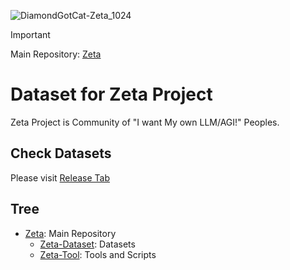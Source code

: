 
![DiamondGotCat-Zeta_1024](https://github.com/user-attachments/assets/4b30d8b7-526a-464e-890b-9125dde19d2b)

> [!IMPORTANT]
> Main Repository: [Zeta](https://github.com/DiamondGotCat/Zeta)

# Dataset for Zeta Project
Zeta Project is Community of "I want My own LLM/AGI!" Peoples.

## Check Datasets
Please visit [Release Tab](https://github.com/DiamondGotCat/Zeta-Dataset/releases)

## Tree
- [Zeta](https://github.com/DiamondGotCat/Zeta): Main Repository
    - [Zeta-Dataset](https://github.com/DiamondGotCat/Zeta-Dataset): Datasets
    - [Zeta-Tool](https://github.com/DiamondGotCat/Zeta-Tool): Tools and Scripts

